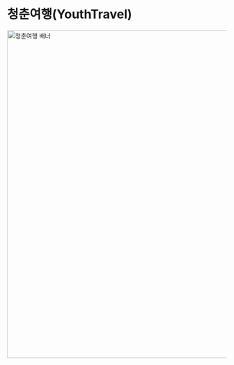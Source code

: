 # 청춘여행(YouthTravel)
<img width="2408" height="753" alt="청춘여행 배너" src="https://github.com/user-attachments/assets/6eebed96-eccd-449d-ba75-f5d19d66f55c" />



